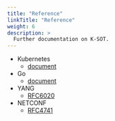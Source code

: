 ```yaml
---
title: "Reference"
linkTitle: "Reference"
weight: 6
description: >
  Further documentation on K-SOT.
---
```


- Kubernetes
  - [document](https://kubernetes.io/ja/)
- Go
  - [document](https://go.dev/)
- YANG
  - [RFC6020](https://datatracker.ietf.org/doc/html/rfc6020)
- NETCONF
  - [RFC4741](https://datatracker.ietf.org/doc/html/rfc4741)
